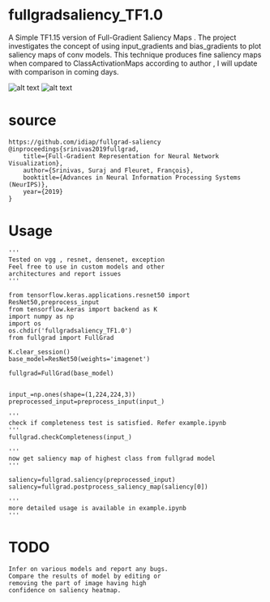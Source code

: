 # fullgradsaliency_TF1.0
A Simple TF1.15 version of Full-Gradient Saliency Maps . The project investigates the concept 
of using input_gradients and bias_gradients to plot saliency maps of conv models.
This technique produces fine saliency maps when compared to ClassActivationMaps according 
to author , I will update with comparison in coming days.

![alt text](https://github.com/vk1996/fullgradsaliency_TF1.0/blob/master/pngs/download.png)
![alt text](https://github.com/vk1996/fullgradsaliency_TF1.0/blob/master/pngs/download%20(2).png)


# source 
```
https://github.com/idiap/fullgrad-saliency
@inproceedings{srinivas2019fullgrad,
    title={Full-Gradient Representation for Neural Network Visualization},
    author={Srinivas, Suraj and Fleuret, François},
    booktitle={Advances in Neural Information Processing Systems (NeurIPS)},
    year={2019}
}

````
# Usage

```
'''
Tested on vgg , resnet, densenet, exception
Feel free to use in custom models and other 
architectures and report issues
'''

from tensorflow.keras.applications.resnet50 import ResNet50,preprocess_input
from tensorflow.keras import backend as K
import numpy as np
import os
os.chdir('fullgradsaliency_TF1.0')
from fullgrad import FullGrad

K.clear_session()
base_model=ResNet50(weights='imagenet')

fullgrad=FullGrad(base_model)


input_=np.ones(shape=(1,224,224,3))
preprocessed_input=preprocess_input(input_)

'''
check if completeness test is satisfied. Refer example.ipynb 
'''
fullgrad.checkCompleteness(input_)

'''
now get saliency map of highest class from fullgrad model
'''

saliency=fullgrad.saliency(preprocessed_input)
saliency=fullgrad.postprocess_saliency_map(saliency[0])

'''
more detailed usage is available in example.ipynb
'''

```
# TODO
```
Infer on various models and report any bugs.
Compare the results of model by editing or
removing the part of image having high 
confidence on saliency heatmap.
```
